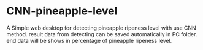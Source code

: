 # CNN-pineapple-level
A Simple web desktop for detecting pineapple ripeness level with use CNN method. result data from detecting can be saved automatically in PC folder. 
end data will be shows in percentage of pineapple ripeness level.

